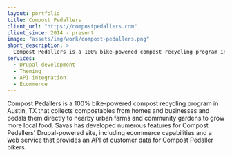 ```yaml
---
layout: portfolio
title: Compost Pedallers
client_url: "https://compostpedallers.com"
client_since: 2014 - present
image: "assets/img/work/compost-pedallers.png"
short_description: >
  Compost Pedallers is a 100% bike-powered compost recycling program in Austin, TX that collects compostables from homes and businesses and pedals them directly to nearby urban farms and community gardens to grow more local foo
services:
  - Drupal development
  - Theming
  - API integration
  - Ecommerce
---
```

Compost Pedallers is a 100% bike-powered compost recycling program in Austin, TX that collects compostables from homes and businesses and pedals them directly to nearby urban farms and community gardens to grow more local food. Savas has developed numerous features for Compost Pedallers' Drupal-powered site, including ecommerce capabilities and a web service that provides an API of customer data for Compost Pedaller bikers.
